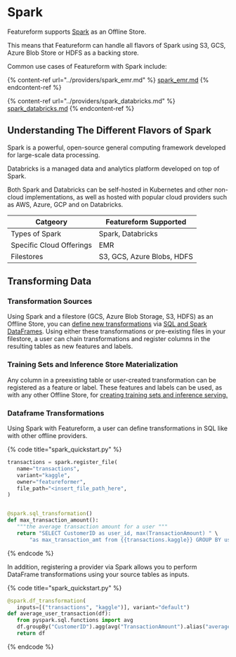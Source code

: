 # Spark 

Featureform supports [Spark](https://spark.apache.org/) as an Offline Store.

This means that Featureform can handle all flavors of Spark using S3, GCS, Azure Blob Store or HDFS as a backing store.

Common use cases of Featureform with Spark include: 

{% content-ref url="../providers/spark_emr.md" %}
[spark_emr.md](../providers/spark_emr.md)
{% endcontent-ref %}

{% content-ref url="../providers/spark_databricks.md" %}
[spark_databricks.md](../providers/spark_databricks.md)
{% endcontent-ref %}

## Understanding The Different Flavors of Spark <a href="#implementation" id="implementation"></a>

Spark is a powerful, open-source general computing framework developed for large-scale data processing.

Databricks is a managed data and analytics platform developed on top of Spark.

Both Spark and Databricks can be self-hosted in Kubernetes and other non-cloud implementations, as well as hosted with popular cloud providers such as AWS, Azure, GCP and on Databricks.

| Catgeory  | Featureform Supported  |
|---|---|
| Types of Spark  | Spark, Databricks  |
| Specific Cloud Offerings  | EMR |
| Filestores  | S3, GCS, Azure Blobs, HDFS  |


## Transforming Data

### Transformation Sources

Using Spark and a filestore (GCS, Azure Blob Storage, S3, HDFS) as an Offline Store, you can [define new transformations](../getting-started/transforming-data.md) via [SQL and Spark DataFrames](https://spark.apache.org/docs/latest/sql-programming-guide.html). Using either these transformations or pre-existing files in your filestore, a user can chain transformations and register columns in the resulting tables as new features and labels.

### Training Sets and Inference Store Materialization

Any column in a preexisting table or user-created transformation can be registered as a feature or label. These features and labels can be used, as with any other Offline Store, for [creating training sets and inference serving.](../getting-started/defining-features-labels-and-training-sets.md)

### Dataframe Transformations
Using Spark with Featureform, a user can define transformations in SQL like with other offline providers.


{% code title="spark_quickstart.py" %}
```python
transactions = spark.register_file(
   name="transactions",
   variant="kaggle",
   owner="featureformer",
   file_path="<insert_file_path_here",
)


@spark.sql_transformation()
def max_transaction_amount():
   """the average transaction amount for a user """
   return "SELECT CustomerID as user_id, max(TransactionAmount) " \
       "as max_transaction_amt from {{transactions.kaggle}} GROUP BY user_id"
```
{% endcode %}


In addition, registering a provider via Spark allows you to perform DataFrame transformations using your source tables as inputs.

{% code title="spark_quickstart.py" %}
```python
@spark.df_transformation(
   inputs=[("transactions", "kaggle")], variant="default")
def average_user_transaction(df):
   from pyspark.sql.functions import avg
   df.groupBy("CustomerID").agg(avg("TransactionAmount").alias("average_user_transaction"))
   return df
```
{% endcode %}
